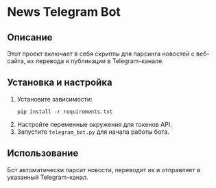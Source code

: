 
# News Telegram Bot

## Описание
Этот проект включает в себя скрипты для парсинга новостей с веб-сайта, их перевода и публикации в Telegram-канале.

## Установка и настройка
1. Установите зависимости:
   ```
   pip install -r requirements.txt
   ```
2. Настройте переменные окружения для токенов API.
3. Запустите `telegram_bot.py` для начала работы бота.

## Использование
Бот автоматически парсит новости, переводит их и отправляет в указанный Telegram-канал.
